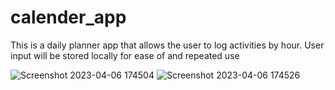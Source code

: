 # calender_app
This is a daily planner app that allows the user to log activities by hour. User input will be stored locally for ease of and repeated use


![Screenshot 2023-04-06 174504](https://user-images.githubusercontent.com/125312035/230507446-d27432cc-5242-4f7c-9646-e12856cb5fb3.png)
![Screenshot 2023-04-06 174526](https://user-images.githubusercontent.com/125312035/230507452-34c69695-966d-49ca-ba16-b7a0d7e90d8e.png)
